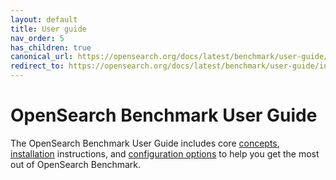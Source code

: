 ```yaml
---
layout: default
title: User guide
nav_order: 5
has_children: true
canonical_url: https://opensearch.org/docs/latest/benchmark/user-guide/index/
redirect_to: https://opensearch.org/docs/latest/benchmark/user-guide/index/
---
```


# OpenSearch Benchmark User Guide

The OpenSearch Benchmark User Guide includes core [concepts]({{site.url}}{{site.baseurl}}/benchmark/user-guide/concepts/), [installation]({{site.url}}{{site.baseurl}}/benchmark/installing-benchmark/) instructions, and [configuration options]({{site.url}}{{site.baseurl}}/benchmark/configuring-benchmark/) to help you get the most out of OpenSearch Benchmark.
